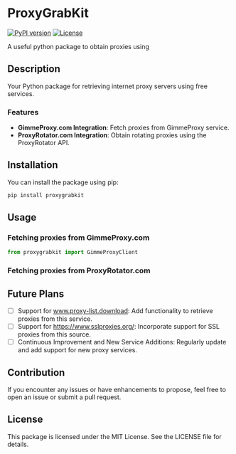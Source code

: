 # ProxyGrabKit


[![PyPI version](https://badge.fury.io/py/proxygrabkit.svg)](https://badge.fury.io/py/proxygrabkit)
[![License](https://img.shields.io/badge/License-MIT-blue.svg)](https://opensource.org/licenses/MIT)

A useful python package to obtain proxies using 


## Description

Your Python package for retrieving internet proxy servers using free services.

### Features

- **GimmeProxy.com Integration**: Fetch proxies from GimmeProxy service.
- **ProxyRotator.com Integration**: Obtain rotating proxies using the ProxyRotator API.

## Installation

You can install the package using pip:

```bash
pip install proxygrabkit
```

## Usage

### Fetching proxies from GimmeProxy.com

```py
from proxygrabkit import GimmeProxyClient


```

### Fetching proxies from ProxyRotator.com


## Future Plans

- [ ] Support for www.proxy-list.download: Add functionality to retrieve proxies from this service.
- [ ] Support for https://www.sslproxies.org/: Incorporate support for SSL proxies from this source.
- [ ] Continuous Improvement and New Service Additions: Regularly update and add support for new proxy services.

## Contribution

If you encounter any issues or have enhancements to propose, feel free to open an issue or submit a pull request.

## License

This package is licensed under the MIT License. See the LICENSE file for details.
